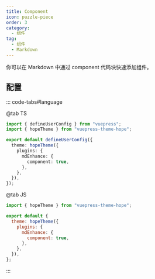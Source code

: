 ```yaml
---
title: Component
icon: puzzle-piece
order: 3
category:
  - 组件
tag:
  - 组件
  - Markdown
---
```


你可以在 Markdown 中通过 component 代码块快速添加组件。

<!-- more -->

## 配置

::: code-tabs#language

@tab TS

```ts {8-10} title=".vuepress/config.ts"
import { defineUserConfig } from "vuepress";
import { hopeTheme } from "vuepress-theme-hope";

export default defineUserConfig({
  theme: hopeTheme({
    plugins: {
      mdEnhance: {
        component: true,
      },
    },
  }),
});
```

@tab JS

```js {7-9} title=".vuepress/config.js"
import { hopeTheme } from "vuepress-theme-hope";

export default {
  theme: hopeTheme({
    plugins: {
      mdEnhance: {
        component: true,
      },
    },
  }),
};
```

:::

<!-- @include: @md-enhance/zh/guide/content/component.md#after -->
